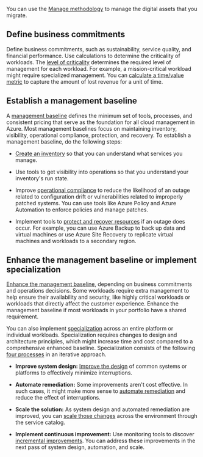 You can use the [Manage methodology](/azure/cloud-adoption-framework/manage/) to manage the digital assets that you migrate.

## Define business commitments

Define business commitments, such as sustainability, service quality, and financial performance. Use calculations to determine the criticality of workloads. The [level of criticality](/azure/cloud-adoption-framework/manage/considerations/criticality) determines the required level of management for each workload. For example, a mission-critical workload might require specialized management. You can [calculate a time/value metric](/azure/cloud-adoption-framework/manage/considerations/impact) to capture the amount of lost revenue for a unit of time.

## Establish a management baseline

A [management baseline](/azure/cloud-adoption-framework/manage/azure-management-guide/) defines the minimum set of tools, processes, and consistent pricing that serve as the foundation for all cloud management in Azure. Most management baselines focus on maintaining inventory, visibility, operational compliance, protection, and recovery. To establish a management baseline, do the following steps:

- [Create an inventory](/azure/cloud-adoption-framework/manage/azure-management-guide/inventory) so that you can understand what services you manage.

- Use tools to get visibility into operations so that you understand your inventory's run state.
- Improve [operational compliance](/azure/cloud-adoption-framework/manage/azure-management-guide/operational-compliance) to reduce the likelihood of an outage related to configuration drift or vulnerabilities related to improperly patched systems. You can use tools like Azure Policy and Azure Automation to enforce policies and manage patches.
- Implement tools to [protect and recover resources](/azure/cloud-adoption-framework/manage/azure-management-guide/protect-recover) if an outage does occur. For example, you can use Azure Backup to back up data and virtual machines or use Azure Site Recovery to replicate virtual machines and workloads to a secondary region.

## Enhance the management baseline or implement specialization

[Enhance the management baseline](/azure/cloud-adoption-framework/manage/azure-management-guide/enhanced-baseline), depending on business commitments and operations decisions. Some workloads require extra management to help ensure their availability and security, like highly critical workloads or workloads that directly affect the customer experience. Enhance the management baseline if most workloads in your portfolio have a shared requirement.

You can also implement [specialization](/azure/cloud-adoption-framework/manage/azure-management-guide/platform-specialization) across an entire platform or individual workloads. Specialization requires changes to design and architecture principles, which might increase time and cost compared to a comprehensive enhanced baseline. Specialization consists of the following [four processes](/azure/cloud-adoption-framework/manage/azure-management-guide/platform-specialization#high-level-process) in an iterative approach.

- **Improve system design:** [Improve the design](/azure/cloud-adoption-framework/manage/azure-management-guide/platform-specialization#improve-system-design) of common systems or platforms to effectively minimize interruptions.

- **Automate remediation:** Some improvements aren't cost effective. In such cases, it might make more sense to [automate remediation](/azure/cloud-adoption-framework/manage/azure-management-guide/platform-specialization#automated-remediation) and reduce the effect of interruptions.
- **Scale the solution:** As system design and automated remediation are improved, you can [scale those changes](/azure/cloud-adoption-framework/manage/azure-management-guide/platform-specialization#scale-the-solution-with-a-service-catalog) across the environment through the service catalog.
- **Implement continuous improvement:** Use monitoring tools to discover [incremental improvements](/azure/cloud-adoption-framework/manage/azure-management-guide/platform-specialization#continuous-improvement). You can address these improvements in the next pass of system design, automation, and scale.
